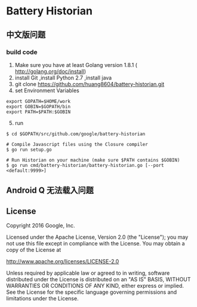 # Battery Historian

## 中文版问题
### build code
1. Make sure you have at least Golang version 1.8.1 ( http://golang.org/doc/install)
2. install Git  ,install Python 2.7 ,install java
3. git clone https://github.com/huang8604/battery-historian.git
4. set Environment Variables 

```
export GOPATH=$HOME/work
export GOBIN=$GOPATH/bin
export PATH=$PATH:$GOBIN
```
5. run 
```
$ cd $GOPATH/src/github.com/google/battery-historian

# Compile Javascript files using the Closure compiler
$ go run setup.go

# Run Historian on your machine (make sure $PATH contains $GOBIN)
$ go run cmd/battery-historian/battery-historian.go [--port <default:9999>]
```
## Android Q 无法载入问题

## License

Copyright 2016 Google, Inc.

Licensed under the Apache License, Version 2.0 (the "License");
you may not use this file except in compliance with the License.
You may obtain a copy of the License at

  <http://www.apache.org/licenses/LICENSE-2.0>

Unless required by applicable law or agreed to in writing, software
distributed under the License is distributed on an "AS IS" BASIS, WITHOUT
WARRANTIES OR CONDITIONS OF ANY KIND, either express or implied.  See the
License for the specific language governing permissions and limitations under
the License.
